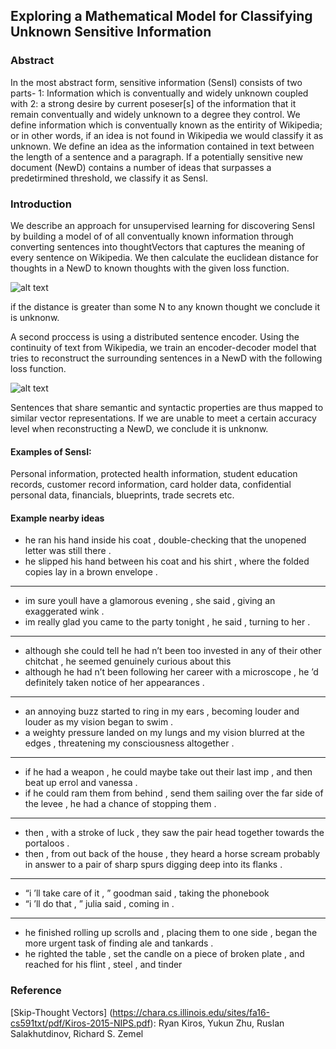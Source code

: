 ## Exploring a Mathematical Model for Classifying Unknown Sensitive Information

### Abstract
In the most abstract form, sensitive information (SensI) consists of two parts- 1: Information which is conventually and widely unknown coupled with 2: a strong desire by current poseser[s] of the information that it remain conventually and widely unknown to a degree they control. We define information which is conventually known as the entirity of Wikipedia; or in other words, if an idea is not found in Wikipedia we would classify it as unknown. We define an idea as the information contained in text between the length of a sentence and a paragraph. If a potentially sensitive new document (NewD) contains a number of ideas that surpasses a predetirmined threshold, we classify it as SensI.

### Introduction
We describe an approach for unsupervised learning for discovering SensI by building a model of of all conventually known information through converting sentences into thoughtVectors that captures the meaning of every sentence on Wikipedia. We then calculate the euclidean distance for thoughts in a NewD to known thoughts with the given loss function.

![alt text](http://i.imgur.com/NtT3KZ8.png)

if the distance is greater than some N to any known thought we conclude it is unknonw.

A second proccess is using a distributed sentence encoder. Using the continuity of text from Wikipedia, we train an encoder-decoder model that tries to reconstruct the surrounding sentences in a NewD with the following loss function.

![alt text](http://i.imgur.com/4QFkssS.png)

Sentences that share semantic and syntactic properties are thus mapped to similar vector representations. If we are unable to meet a certain accuracy level when reconstructing a NewD, we conclude it is unknonw.

#### Examples of SensI:
Personal information, protected health information, student education records, customer record information, card holder data, confidential personal data, financials, blueprints, trade secrets etc.


#### Example nearby ideas

+ he ran his hand inside his coat , double-checking that the unopened letter was still there .
+ he slipped his hand between his coat and his shirt , where the folded copies lay in a brown envelope .

***
+ im sure youll have a glamorous evening , she said , giving an exaggerated wink .
+ im really glad you came to the party tonight , he said , turning to her .

***
+ although she could tell he had n’t been too invested in any of their other chitchat , he seemed genuinely curious about this 
+ although he had n’t been following her career with a microscope , he ’d definitely taken notice of her appearances .

***
+ an annoying buzz started to ring in my ears , becoming louder and louder as my vision began to swim .
+ a weighty pressure landed on my lungs and my vision blurred at the edges , threatening my consciousness altogether .

***
+ if he had a weapon , he could maybe take out their last imp , and then beat up errol and vanessa .
+ if he could ram them from behind , send them sailing over the far side of the levee , he had a chance of stopping them .

***
+ then , with a stroke of luck , they saw the pair head together towards the portaloos .
+ then , from out back of the house , they heard a horse scream probably in answer to a pair of sharp spurs digging deep into 
its flanks .

***
+ “i ’ll take care of it , ” goodman said , taking the phonebook
+ “i ’ll do that , ” julia said , coming in .

***
+ he finished rolling up scrolls and , placing them to one side , began the more urgent task of finding ale and tankards .
+ he righted the table , set the candle on a piece of broken plate , and reached for his flint , steel , and tinder 


### Reference
[Skip-Thought Vectors] (https://chara.cs.illinois.edu/sites/fa16-cs591txt/pdf/Kiros-2015-NIPS.pdf): Ryan Kiros, Yukun Zhu, Ruslan Salakhutdinov, Richard S. Zemel
